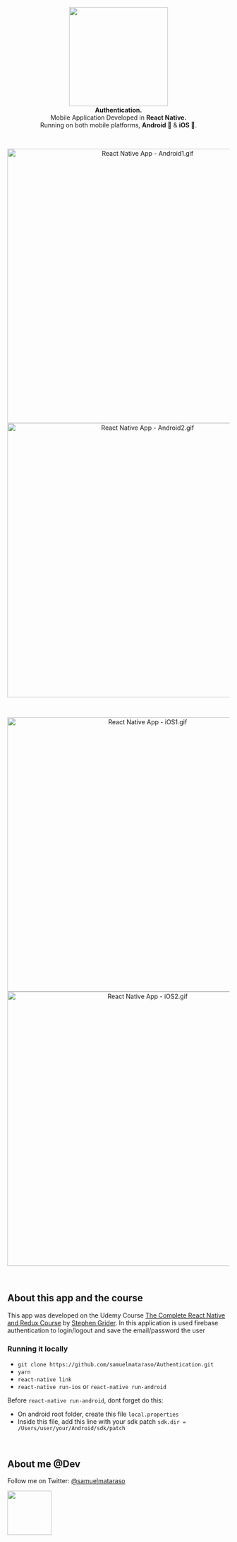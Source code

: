 <!-- header section -->
<p align="center">
  <img src="https://i.imgur.com/t2aQUL1.png" height="224" /><br/>
  <span><b>Authentication.</b></span><br/>
  <span>Mobile Application Developed in <b>React Native.</b></span><br/>
  <span>Running on both mobile platforms, <b>Android 🤖</b> & <b>iOS 🍎</b>. </span><br/>
</p>
<!-- header section END -->

<br/>
<!-- show case/gif section -->
<p align="center">
    <img alt="React Native App - Android1.gif" height="620" src="https://media.giphy.com/media/3CTtShhXrdP75mNFHn/giphy.gif" />
    <img alt="React Native App - Android2.gif" height="620" src="https://media.giphy.com/media/5yYnAunwIZIDLUwuYR/giphy.gif" />
</p>

<br/>

<p align="center">
    <img alt="React Native App - iOS1.gif" height="620" src="https://media.giphy.com/media/vbQHv4IAXeJzBB8TtH/giphy.gif" />
    <img alt="React Native App - iOS2.gif" height="620" src="https://media.giphy.com/media/1yMeGxkIObygxVBSKS/giphy.gif" />
</p>
<!-- show case/gif section END -->

<br/>

<!-- about app and course section -->

## About this app and the course

This app was developed on the Udemy Course [The Complete React Native and Redux Course](https://www.udemy.com/the-complete-react-native-and-redux-course/) by [Stephen Grider](https://www.udemy.com/user/sgslo/).
In this application is used firebase authentication to login/logout and save the email/password the user
<br/>

### Running it locally

- `git clone https://github.com/samuelmataraso/Authentication.git`
- `yarn`
- `react-native link`
- `react-native run-ios` or `react-native run-android`

Before `react-native run-android`, dont forget do this:

- On android root folder, create this file `local.properties`
- Inside this file, add this line with your sdk patch `sdk.dir = /Users/user/your/Android/sdk/patch`
  <!-- about app and course section END -->

<br/>

<!-- about me -->

## About me @Dev

Follow me on Twitter: [@samuelmataraso](https://twitter.com/samuelmataraso)

<a href="https://twitter.com/samuelmataraso" target="_blank">
<img src="https://twitter.com/samuelmataraso/profile_image?size=original" height="100" /></a>

<!-- about me  END -->
